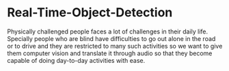 # Real-Time-Object-Detection
Physically challenged people faces a lot of challenges in their daily life.
Specially people who are blind have difficulties to go out alone in the road or to drive and they are restricted to many such activities so we want to give them computer vision and translate it through audio so that they become capable of doing day-to-day activities with ease.
